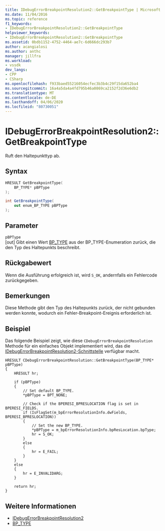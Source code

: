```yaml
---
title: IDebugErrorBreakpointResolution2::GetBreakpointType | Microsoft Docs
ms.date: 11/04/2016
ms.topic: reference
f1_keywords:
- IDebugErrorBreakpointResolution2::GetBreakpointType
helpviewer_keywords:
- IDebugErrorBreakpointResolution2::GetBreakpointType
ms.assetid: 0bdb1152-4752-4464-ae7c-6d666dc293b7
author: acangialosi
ms.author: anthc
manager: jillfra
ms.workload:
- vssdk
dev_langs:
- CPP
- CSharp
ms.openlocfilehash: f933baed55216054ecfec3b3b4c29f15da652ba4
ms.sourcegitcommit: 16a4a5da4a4fd795b46a0869ca2152f2d36e6db2
ms.translationtype: MT
ms.contentlocale: de-DE
ms.lasthandoff: 04/06/2020
ms.locfileid: "80730051"
---
```

# <a name="idebugerrorbreakpointresolution2getbreakpointtype"></a>IDebugErrorBreakpointResolution2::GetBreakpointType
Ruft den Haltepunkttyp ab.

## <a name="syntax"></a>Syntax

```cpp
HRESULT GetBreakpointType(
    BP_TYPE* pBPType
);
```

```csharp
int GetBreakpointType(
    out enum_BP_TYPE pBPType
);
```

## <a name="parameters"></a>Parameter
`pBPType`\
[out] Gibt einen Wert [BP_TYPE](../../../extensibility/debugger/reference/bp-type.md) aus der BP_TYPE-Enumeration zurück, die den Typ des Haltepunkts beschreibt.

## <a name="return-value"></a>Rückgabewert
Wenn die Ausführung erfolgreich ist, wird `S_OK`, andernfalls ein Fehlercode zurückgegeben.

## <a name="remarks"></a>Bemerkungen
Diese Methode gibt den Typ des Haltepunkts zurück, der nicht gebunden werden konnte, wodurch ein Fehler-Breakpoint-Ereignis erforderlich ist.

## <a name="example"></a>Beispiel
Das folgende Beispiel zeigt, wie diese `CDebugErrorBreakpointResolution` Methode für ein einfaches Objekt implementiert wird, das die [IDebugErrorBreakpointResolution2-Schnittstelle](../../../extensibility/debugger/reference/idebugerrorbreakpointresolution2.md) verfügbar macht.

```
HRESULT CDebugErrorBreakpointResolution::GetBreakpointType(BP_TYPE* pBPType)
{
    HRESULT hr;

    if (pBPType)
    {
        // Set default BP_TYPE.
        *pBPType = BPT_NONE;

        // Check if the BPERESI_BPRESLOCATION flag is set in BPERESI_FIELDS.
        if (IsFlagSet(m_bpErrorResolutionInfo.dwFields, BPERESI_BPRESLOCATION))
        {
            // Set the new BP_TYPE.
            *pBPType = m_bpErrorResolutionInfo.bpResLocation.bpType;
            hr = S_OK;
        }
        else
        {
            hr = E_FAIL;
        }
    }
    else
    {
        hr = E_INVALIDARG;
    }

    return hr;
}
```

## <a name="see-also"></a>Weitere Informationen
- [IDebugErrorBreakpointResolution2](../../../extensibility/debugger/reference/idebugerrorbreakpointresolution2.md)
- [BP_TYPE](../../../extensibility/debugger/reference/bp-type.md)
